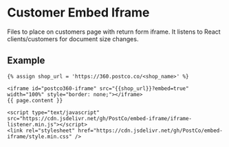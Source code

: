 # Customer Embed Iframe
Files to place on customers page with return form iframe. It listens to React clients/customers for document size changes.

## Example
```liquid
{% assign shop_url = 'https://360.postco.co/<shop_name>' %}

<iframe id="postco360-iframe" src="{{shop_url}}?embed=true" width="100%" style="border: none;"></iframe>
{{ page.content }}

<script type="text/javascript" src="https://cdn.jsdelivr.net/gh/PostCo/embed-iframe/iframe-listener.min.js"></script>
<link rel="stylesheet" href="https://cdn.jsdelivr.net/gh/PostCo/embed-iframe/style.min.css" />
```
